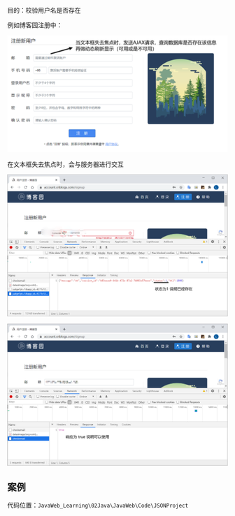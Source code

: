 目的：校验用户名是否存在

例如博客园注册中：

![image-20200713185646036](img/JSON/3.png)

在文本框失去焦点时，会与服务器进行交互

![image-20200713190031979](img/JSON/4.png)

![image-20200713190319133](img/JSON/5.png)



## 案例

代码位置：`JavaWeb_Learning\02Java\JavaWeb\Code\JSONProject`

